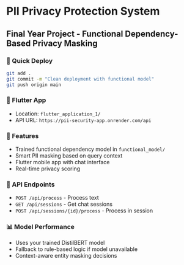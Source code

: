 # PII Privacy Protection System

## Final Year Project - Functional Dependency-Based Privacy Masking

### 🚀 Quick Deploy

```bash
git add .
git commit -m "Clean deployment with functional model"
git push origin main
```

### 📱 Flutter App
- Location: `flutter_application_1/`
- API URL: `https://pii-security-app.onrender.com/api`

### 🧠 Features
- Trained functional dependency model in `functional_model/`
- Smart PII masking based on query context
- Flutter mobile app with chat interface
- Real-time privacy scoring

### 🔧 API Endpoints
- `POST /api/process` - Process text
- `GET /api/sessions` - Get chat sessions
- `POST /api/sessions/{id}/process` - Process in session

### 📊 Model Performance
- Uses your trained DistilBERT model
- Fallback to rule-based logic if model unavailable
- Context-aware entity masking decisions